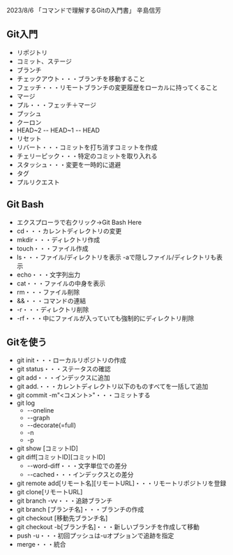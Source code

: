 2023/8/6
「コマンドで理解するGitの入門書」 辛島信芳

## Git入門
* リポジトリ
* コミット、ステージ
* ブランチ
* チェックアウト・・・ブランチを移動すること
* フェッチ・・・リモートブランチの変更履歴をローカルに持ってくること
* マージ
* プル・・・フェッチ＋マージ
* プッシュ
* クーロン
* HEAD~2 -- HEAD~1 -- HEAD
* リセット
* リバート・・・コミットを打ち消すコミットを作成
* チェリーピック・・・特定のコミットを取り入れる
* スタッシュ・・・変更を一時的に退避
* タグ
* プルリクエスト

## Git Bash
* エクスプローラで右クリック→Git Bash Here
* cd・・・カレントディレクトリの変更
* mkdir・・・ディレクトリ作成
* touch・・・ファイル作成
* ls・・・ファイル/ディレクトリを表示  -aで隠しファイル/ディレクトリも表示
* echo・・・文字列出力
* cat・・・ファイルの中身を表示
* rm・・・ファイル削除
* &&・・・コマンドの連結
* -r・・・ディレクトリ削除
* -rf・・・中にファイルが入っていても強制的にディレクトリ削除

## Gitを使う
* git init・・・ローカルリポジトリの作成
* git status・・・ステータスの確認
* git add・・・インデックスに追加
* git add.・・・カレントディレクトリ以下のものすべてを一括して追加
* git commit -m"<コメント>"・・・コミットする
* git log
  * --oneline
  * --graph
  * --decorate(=full) 
  * -n
  * -p
* git show [コミットID]
* git diff[コミットID][コミットID]
  * --word-diff・・・文字単位での差分
  * --cached・・・インデックスとの差分 
* git remote add[リモート名][リモートURL]・・・リモートリポジトリを登録
* git clone[リモートURL]
* git branch -vv・・・追跡ブランチ
* git branch [ブランチ名]・・・ブランチの作成
* git checkout [移動先ブランチ名]
* git checkout -b[ブランチ名]・・・新しいブランチを作成して移動
* push -u・・・初回プッシュは-uオプションで追跡を指定
* merge・・・統合
  
